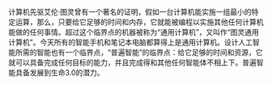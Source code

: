 计算机先驱艾伦·图灵曾有一个著名的证明，假如一台计算机能实施一组最小的特定运算，那么，只要给它足够的时间和内存，它就能被编程以实施其他任何计算机能做的任何事情。超过这个临界点的机器被称为“通用计算机”，又叫作“图灵通用计算机”。今天所有的智能手机和笔记本电脑都算得上是通用计算机。设计人工智能所需的智能也有一个临界点，“普遍智能”的临界点：给它足够的时间和资源，它就可以具备完成任何目标的能力，并且完成得和其他任何智能体不相上下。普遍智能具备发展到生命3.0的潜力。
